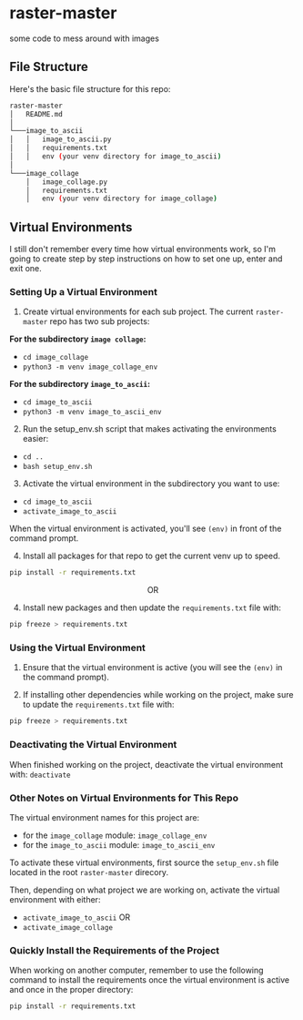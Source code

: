 # raster-master
some code to mess around with images

## File Structure

Here's the basic file structure for this repo:

```bash
raster-master
│   README.md   
│
└───image_to_ascii
│   │   image_to_ascii.py
│   │   requirements.txt
│   │   env (your venv directory for image_to_ascii)
│   
└───image_collage
    │   image_collage.py
    │   requirements.txt
    │   env (your venv directory for image_collage)
```

## Virtual Environments

I still don't remember every time how virtual environments work, so I'm going to create step by step instructions on how to set one up, enter and exit one.

### Setting Up a Virtual Environment

1. Create virtual environments for each sub project. The current `raster-master` repo has two sub projects:

**For the subdirectory `image collage`:**
- `cd image_collage`
- `python3 -m venv image_collage_env`

**For the subdirectory `image_to_ascii`:**
- `cd image_to_ascii`
- `python3 -m venv image_to_ascii_env`

2. Run the setup_env.sh script that makes activating the environments easier:
- `cd ..`
- `bash setup_env.sh`

3. Activate the virtual environment in the subdirectory you want to use:
- `cd image_to_ascii`
- `activate_image_to_ascii` 

When the virtual environment is activated, you'll see `(env)` in front of the command prompt.

4. Install all packages for that repo to get the current venv up to speed.

```bash
pip install -r requirements.txt
```

<p style="text-align: center">OR</p>



4. Install new packages and then update the `requirements.txt` file with:

```bash
pip freeze > requirements.txt
```



### Using the Virtual Environment

1. Ensure that the virtual environment is active (you will see the `(env)` in the command prompt).

2. If installing other dependencies while working on the project, make sure to update the `requirements.txt` file with:

```bash
pip freeze > requirements.txt
```


### Deactivating the Virtual Environment

When finished working on the project, deactivate the virtual environment with: `deactivate`


### Other Notes on Virtual Environments for This Repo

The virtual environment names for this project are:
- for the `image_collage` module: `image_collage_env`
- for the `image_to_ascii` module: `image_to_ascii_env`

To activate these virtual environments, first source the `setup_env.sh` file located in the root `raster-master` direcory.

Then, depending on what project we are working on, activate the virtual environment with either:
- `activate_image_to_ascii` OR
- `activate_image_collage`

### Quickly Install the Requirements of the Project

When working on another computer, remember to use the following command to install the requirements once the virtual environment is active and once in the proper directory:

```bash
pip install -r requirements.txt
```